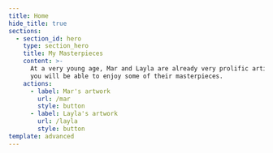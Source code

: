 ```yaml
---
title: Home
hide_title: true
sections:
  - section_id: hero
    type: section_hero
    title: My Masterpieces
    content: >-
      At a very young age, Mar and Layla are already very prolific artists. Here
      you will be able to enjoy some of their masterpieces.
    actions:
      - label: Mar's artwork
        url: /mar
        style: button
      - label: Layla's artwork
        url: /layla
        style: button
template: advanced
---
```

